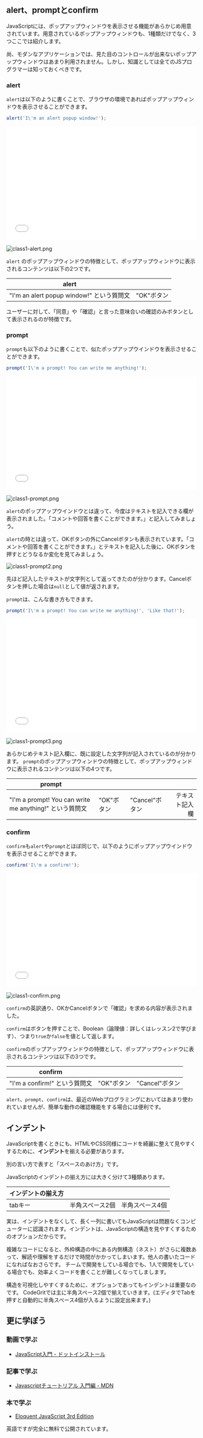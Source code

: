 ## alert、promptとconfirm

JavaScriptには、ポップアップウィンドウを表示させる機能があらかじめ用意されています。用意されているポップアップウィンドウも、1種類だけでなく、3つここでは紹介します。

尚、モダンなアプリケーションでは、見た目のコントロールが出来ないポップアップウィンドウはあまり利用されません。しかし、知識としては全てのJSプログラマーは知っておくべきです。

### alert

`alert`は以下のように書くことで、ブラウザの環境であればポップアップウィンドウを表示させることができます。

```js
alert('I\'m an alert popup window!');
```

<iframe width="100%" height="300" src="//jsfiddle.net/codegrit_hiro/pfye9oL0/1/embedded/js,result/dark/" allowfullscreen="allowfullscreen" allowpaymentrequest frameborder="0"></iframe>

![class1-alert.png](./images/class1-alert.png)

`alert` のポップアップウィンドウの特徴として、ポップアップウィンドウに表示されるコンテンツは以下の2つです。

| alert |  |
| ------------- | -----:|
| "I'm an alert popup window!" という質問文 | "OK"ボタン |

ユーザーに対して、「同意」や「確認」と言った意味合いの確認のみボタンとして表示されるのが特徴です。

### prompt

`prompt`も以下のように書くことで、似たポップアップウインドウを表示させることができます。

```js
prompt('I\'m a prompt! You can write me anything!');
```

<iframe width="100%" height="300" src="//jsfiddle.net/codegrit_hiro/jxuoL7z0/1/embedded/js,result/dark/" allowfullscreen="allowfullscreen" allowpaymentrequest frameborder="0"></iframe>

![class1-prompt.png](./images/class1-prompt.png)

`alert`のポップアップウインドウとは違って、今度はテキストを記入できる欄が表示されました。「コメントや回答を書くことができます。」と記入してみましょう。

`alert`の時とは違って、OKボタンの外にCancelボタンも表示されています。「コメントや回答を書くことができます。」とテキストを記入した後に、OKボタンを押すとどうなるか変化を見てみましょう。

![class1-prompt2.png](./images/class1-prompt2.png)

先ほど記入したテキストが文字列として返ってきたのが分かります。Cancelボタンを押した場合は`null`として値が返されます。

`prompt`は、こんな書き方もできます。

```js
prompt('I\'m a prompt! You can write me anything!', 'Like that!');
```

<iframe width="100%" height="300" src="//jsfiddle.net/codegrit_hiro/e5p1x473/1/embedded/js,result/dark/" allowfullscreen="allowfullscreen" allowpaymentrequest frameborder="0"></iframe>

![class1-prompt3.png](./images/class1-prompt3.png)

あらかじめテキスト記入欄に、既に設定した文字列が記入されているのが分かります。
`prompt`のポップアップウィンドウの特徴として、ポップアップウィンドウに表示されるコンテンツは以下の4つです。

| prompt |  |  |  |
| ------------- | ------------- | ------------- | -----:|
| "I'm a prompt! You can write me anything!" という質問文 | "OK"ボタン | "Cancel"ボタン | テキスト記入欄 |

### confirm

`confirm`も`alert`や`prompt`とほぼ同じで、以下のようにポップアップウインドウを表示させることができます。

```js
confirm('I\'m a confirm!');
```

<iframe width="100%" height="300" src="//jsfiddle.net/codegrit_hiro/e5p1x473/2/embedded/js,result/dark/" allowfullscreen="allowfullscreen" allowpaymentrequest frameborder="0"></iframe>

![class1-confirm.png](./images/class1-confirm.png)

`confirm`の英訳通り、OKかCancelボタンで「確認」を求める内容が表示されました。

`confirm`はボタンを押すことで、Boolean（論理値：詳しくはレッスン2で学びます）、つまり`true`か`false`を値として返します。

`confirm`のポップアップウィンドウの特徴として、ポップアップウィンドウに表示されるコンテンツは以下の3つです。

| confirm |  |  |
| ------------- | ------------- | -----:|
| "I'm a confirm!" という質問文 | "OK"ボタン | "Cancel"ボタン |

`alert`、`prompt`、`confirm`は、最近のWebプログラミングにおいてはあまり使われていませんが、簡単な動作の確認機能をする場合には便利です。

## インデント

JavaScriptを書くときにも、HTMLやCSS同様にコードを綺麗に整えて見やすくするために、**インデント**を揃える必要があります。

別の言い方で表すと「スペースのあけ方」です。

JavaScriptのインデントの揃え方には大きく分けて3種類あります。

| インデントの揃え方 |  |  |
| ------------- | ------------- | -----:|
| tabキー | 半角スペース2個 | 半角スペース4個 |

実は、インデントをなくして、長く一列に書いてもJavaScriptは問題なくコンピューターに認識されます。インデントは、JavaScriptの構造を見やすくするためのオプションだからです。

複雑なコードになると、外枠構造の中にある内側構造（ネスト）がさらに複数あって、解読や理解をするだけで時間がかかってしまいます。他人の書いたコードになればなおさらです。
チームで開発をしている場合でも、1人で開発をしている場合でも、効率よくコードを書くことが難しくなってしまします。

構造を可視化しやすくするために、オプションであってもインデントは重要なのです。
CodeGritでは主に半角スペース2個で揃えていきます。(エディタでTabを押すと自動的に半角スペース4個が入るように設定出来ます。)

## 更に学ぼう

### 動画で学ぶ

- [JavaScript入門 - ドットインストール](https://dotinstall.com/lessons/basic_javascript_v2)

### 記事で学ぶ

- [Javascriptチュートリアル 入門編 - MDN](https://developer.mozilla.org/ja/docs/Web/JavaScript/Guide/Introduction)

### 本で学ぶ

- [Eloquent JavaScript 3rd Edition](http://eloquentjavascript.net/)

英語ですが完全に無料で公開されています。